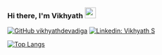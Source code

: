 ### Hi there, I'm Vikhyath <img src="https://media.giphy.com/media/hvRJCLFzcasrR4ia7z/giphy.gif" width="25px">

[![GitHub vikhyathdevadiga](https://img.shields.io/github/followers/vikhyathdevadiga?label=follow&style=social)](https://github.com/vikhyathdevadiga)
[![Linkedin: Vikhyath S](https://img.shields.io/badge/-Vikhyath%20S-blue?style=flat-square&logo=Linkedin&logoColor=white&link=www.linkedin.com/in/vikhyathdevadiga/)](www.linkedin.com/in/vikhyathdevadiga)

[![Top Langs](https://github-readme-stats.vercel.app/api/top-langs/?username=vikhyathdevadiga&layout=compact&theme=calm)](https://github.com/vikhyathdevadiga/github-readme-stats)

<!--
**vikhyathdevadiga/vikhyathdevadiga** is a ✨ _special_ ✨ repository because its `README.md` (this file) appears on your GitHub profile.

Here are some ideas to get you started:

- 🔭 I’m currently working on ...
- 🌱 I’m currently learning ...
- 👯 I’m looking to collaborate on ...
- 🤔 I’m looking for help with ...
- 💬 Ask me about ...
- 📫 How to reach me: ...
- 😄 Pronouns: ...
- ⚡ Fun fact: ...
-->
